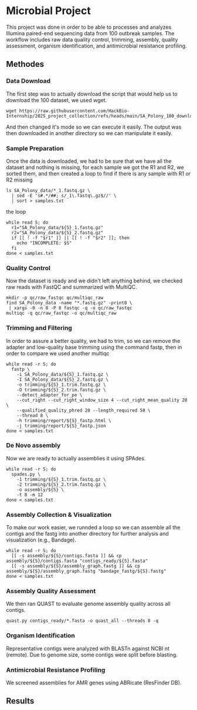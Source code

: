 # Microbial Project
This project was done in order to be able to processes and analyzes Illumina paired-end sequencing data from 100 outbreak samples. The workflow includes raw data quality control, trimming, assembly, quality assessment, organism identification, and antimicrobial resistance profiling.

## Methodes

### Data Download
The first step was to actually download the script that would help us to download the 100 dataset, we used wget.
```
wget https://raw.githubusercontent.com/HackBio-Internship/2025_project_collection/refs/heads/main/SA_Polony_100_download.sh
```
And then changed it's mode so we can execute it easily. The output was then downloaded in another directory so we can manipulate it easily.
### Sample Preparation
Once the data is downloaded, we had to be sure that we have all the dataset and nothing is missing, for each sample we got the R1 and R2, we sorted them, and then created a loop to find if there is any sample with R1 or R2 missing
```
ls SA_Polony_data/*_1.fastq.gz \
  | sed -E 's#.*/##; s/_1\.fastq\.gz$//' \
  | sort > samples.txt
```
the loop 
```
while read S; do
  r1="SA_Polony_data/${S}_1.fastq.gz"
  r2="SA_Polony_data/${S}_2.fastq.gz"
  if [[ ! -f "$r1" ]] || [[ ! -f "$r2" ]]; then
    echo "INCOMPLETE: $S"
  fi
done < samples.txt
```
### Quality Control
Now the dataset is ready and we didn't left anything behind, we checked raw reads with FastQC and summarized with MultiQC.
```
mkdir -p qc/raw_fastqc qc/multiqc_raw
find SA_Polony_data -name "*.fastq.gz" -print0 \
 | xargs -0 -n 8 -P 8 fastqc -q -o qc/raw_fastqc
multiqc -q qc/raw_fastqc -o qc/multiqc_raw
```
### Trimming and Filtering
In order to assure a better quality, we had to trim, so we can remove the adapter and low-quality base trimming using the command fastp, then in order to compare we used another multiqc
```
while read -r S; do
  fastp \
    -i SA_Polony_data/${S}_1.fastq.gz \
    -I SA_Polony_data/${S}_2.fastq.gz \
    -o trimming/${S}_1.trim.fastq.gz \
    -O trimming/${S}_2.trim.fastq.gz \
    --detect_adapter_for_pe \
    --cut_right --cut_right_window_size 4 --cut_right_mean_quality 20 \
    --qualified_quality_phred 20 --length_required 50 \
    --thread 8 \
    -h trimming/report/${S}_fastp.html \
    -j trimming/report/${S}_fastp.json
done < samples.txt
```
### De Novo assembly
Now we are ready to actually assemblies it using SPAdes.
```
while read -r S; do
  spades.py \
    -1 trimming/${S}_1.trim.fastq.gz \
    -2 trimming/${S}_2.trim.fastq.gz \
    -o assembly/${S} \
    -t 8 -m 12
done < samples.txt
```
### Assembly Collection & Visualization
To make our work easier, we runnded a loop so we can assemble all the contigs and the fastg into another directory for further analysis and visualization (e.g., Bandage).
```
while read -r S; do
  [[ -s assembly/${S}/contigs.fasta ]] && cp assembly/${S}/contigs.fasta "contigs_ready/${S}.fasta"
  [[ -s assembly/${S}/assembly_graph.fastg ]] && cp assembly/${S}/assembly_graph.fastg "bandage_fastg/${S}.fastg"
done < samples.txt
```
### Assembly Quality Assessment
We then ran QUAST to evaluate genome assembly quality across all contigs.
```
quast.py contigs_ready/*.fasta -o quast_all --threads 8 -q
```
### Organism Identification
Representative contigs were analyzed with BLASTn against NCBI nt (remote).
Due to genome size, some contigs were split before blasting.

### Antimicrobial Resistance Profiling
We screened assemblies for AMR genes using ABRicate (ResFinder DB).


## Results
##
